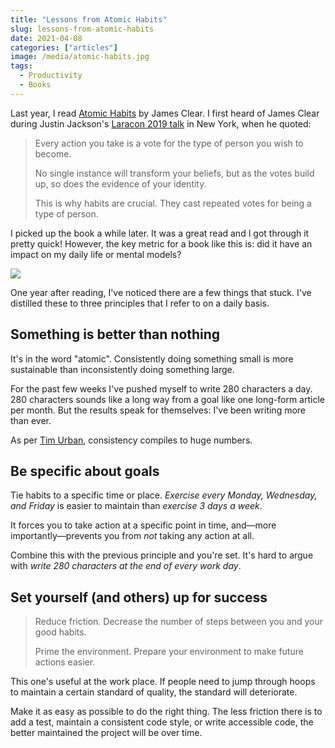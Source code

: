 ```yaml
---
title: "Lessons from Atomic Habits"
slug: lessons-from-atomic-habits
date: 2021-04-08
categories: ["articles"]
image: /media/atomic-habits.jpg
tags:
  - Productivity
  - Books
---
```


Last year, I read [Atomic Habits](https://jamesclear.com/atomic-habits) by James Clear. I first heard of James Clear during Justin Jackson's [Laracon 2019 talk](https://www.youtube.com/watch?v=AfEBby1KRyU) in New York, when he quoted:

> Every action you take is a vote for the type of person you wish to become.
>
> No single instance will transform your beliefs, but as the votes build up, so does the evidence of your identity.
>
> This is why habits are crucial. They cast repeated votes for being a type of person.

I picked up the book a while later. It was a great read and I got through it pretty quick! However, the key metric for a book like this is: did it have an impact on my daily life or mental models?

<!--more-->

![](/media/atomic-habits.jpg)

One year after reading, I've noticed there are a few things that stuck. I've distilled these to three principles that I refer to on a daily basis.

## Something is better than nothing

It's in the word "atomic". Consistently doing something small is more sustainable than inconsistently doing something large.

For the past few weeks I've pushed myself to write 280 characters a day. 280 characters sounds like a long way from a goal like one long-form article per month. But the results speak for themselves: I've been writing more than ever.

As per [Tim Urban](https://twitter.com/waitbutwhy/status/1369403019792703491), consistency compiles to huge numbers.

## Be specific about goals

Tie habits to a specific time or place. *Exercise every Monday, Wednesday, and Friday* is easier to maintain than *exercise 3 days a week*.

It forces you to take action at a specific point in time, and—more importantly—prevents you from *not* taking any action at all.

Combine this with the previous principle and you're set. It's hard to argue with *write 280 characters at the end of every work day*.

## Set yourself (and others) up for success

> Reduce friction. Decrease the number of steps between you and your good habits.
>
> Prime the environment. Prepare your environment to make future actions easier.

This one's useful at the work place. If people need to jump through hoops to maintain a certain standard of quality, the standard will deteriorate.

Make it as easy as possible to do the right thing. The less friction there is to add a test, maintain a consistent code style, or write accessible code, the better maintained the project will be over time.
